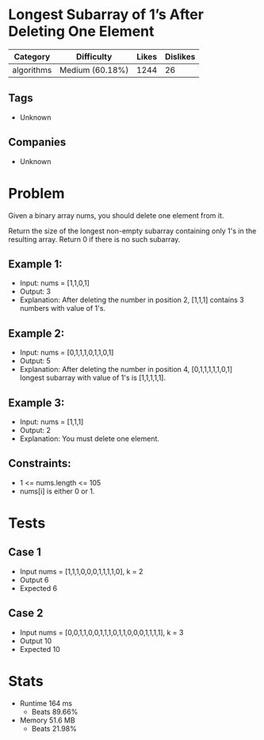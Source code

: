 # Longest Subarray of 1’s After Deleting One Element
| Category | Difficulty | Likes | Dislikes
| -------- | ---------- | ----- | --------
| algorithms | Medium (60.18%) | 1244 | 26

## Tags
- Unknown

## Companies
- Unknown

# Problem
Given a binary array nums, you should delete one element from it.

Return the size of the longest non-empty subarray containing only 1's in the resulting array. Return 0 if there is no such subarray.

## Example 1:
- Input: nums = [1,1,0,1]
- Output: 3
- Explanation: After deleting the number in position 2, [1,1,1] contains 3 numbers with value of 1's.

## Example 2:
- Input: nums = [0,1,1,1,0,1,1,0,1]
- Output: 5
- Explanation: After deleting the number in position 4, [0,1,1,1,1,1,0,1] longest subarray with value of 1's is [1,1,1,1,1].

## Example 3:
- Input: nums = [1,1,1]
- Output: 2
- Explanation: You must delete one element.

## Constraints:
- 1 <= nums.length <= 105
- nums[i] is either 0 or 1.

# Tests
## Case 1
- Input nums = [1,1,1,0,0,0,1,1,1,1,0], k = 2
- Output 6
- Expected 6

## Case 2
- Input nums = [0,0,1,1,0,0,1,1,1,0,1,1,0,0,0,1,1,1,1], k = 3
- Output 10
- Expected 10

# Stats
- Runtime 164 ms
	- Beats 89.66%
- Memory 51.6 MB
	- Beats 21.98%
